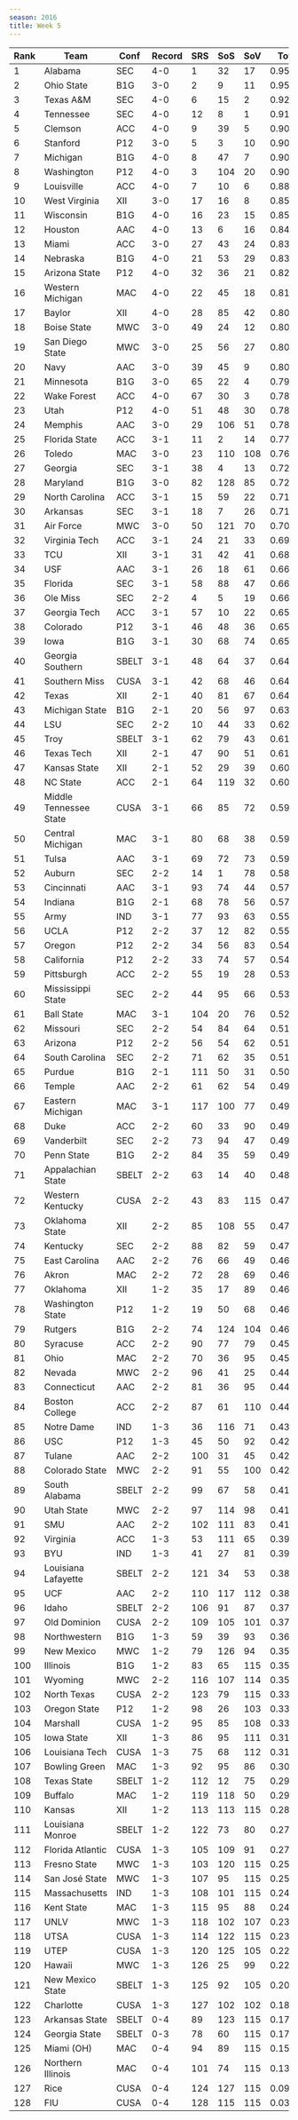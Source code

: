 ```yaml
---
season: 2016
title: Week 5
---
```

<table class="display"><thead><tr><th>Rank</th><th>Team</th><th>Conf</th><th>Record</th><th>SRS</th><th>SoS</th><th>SoV</th><th>Total</th></tr></thead><tbody>
<tr><td>1</td><td>Alabama</td><td>SEC</td><td>4-0</td><td>1</td><td>32</td><td>17</td><td>0.95897</td></tr>
<tr><td>2</td><td>Ohio State</td><td>B1G</td><td>3-0</td><td>2</td><td>9</td><td>11</td><td>0.95303</td></tr>
<tr><td>3</td><td>Texas A&M</td><td>SEC</td><td>4-0</td><td>6</td><td>15</td><td>2</td><td>0.92632</td></tr>
<tr><td>4</td><td>Tennessee</td><td>SEC</td><td>4-0</td><td>12</td><td>8</td><td>1</td><td>0.91468</td></tr>
<tr><td>5</td><td>Clemson</td><td>ACC</td><td>4-0</td><td>9</td><td>39</td><td>5</td><td>0.90881</td></tr>
<tr><td>6</td><td>Stanford</td><td>P12</td><td>3-0</td><td>5</td><td>3</td><td>10</td><td>0.90758</td></tr>
<tr><td>7</td><td>Michigan</td><td>B1G</td><td>4-0</td><td>8</td><td>47</td><td>7</td><td>0.90386</td></tr>
<tr><td>8</td><td>Washington</td><td>P12</td><td>4-0</td><td>3</td><td>104</td><td>20</td><td>0.90113</td></tr>
<tr><td>9</td><td>Louisville</td><td>ACC</td><td>4-0</td><td>7</td><td>10</td><td>6</td><td>0.88498</td></tr>
<tr><td>10</td><td>West Virginia</td><td>XII</td><td>3-0</td><td>17</td><td>16</td><td>8</td><td>0.85918</td></tr>
<tr><td>11</td><td>Wisconsin</td><td>B1G</td><td>4-0</td><td>16</td><td>23</td><td>15</td><td>0.85179</td></tr>
<tr><td>12</td><td>Houston</td><td>AAC</td><td>4-0</td><td>13</td><td>6</td><td>16</td><td>0.84802</td></tr>
<tr><td>13</td><td>Miami</td><td>ACC</td><td>3-0</td><td>27</td><td>43</td><td>24</td><td>0.83323</td></tr>
<tr><td>14</td><td>Nebraska</td><td>B1G</td><td>4-0</td><td>21</td><td>53</td><td>29</td><td>0.83275</td></tr>
<tr><td>15</td><td>Arizona State</td><td>P12</td><td>4-0</td><td>32</td><td>36</td><td>21</td><td>0.82251</td></tr>
<tr><td>16</td><td>Western Michigan</td><td>MAC</td><td>4-0</td><td>22</td><td>45</td><td>18</td><td>0.81618</td></tr>
<tr><td>17</td><td>Baylor</td><td>XII</td><td>4-0</td><td>28</td><td>85</td><td>42</td><td>0.80597</td></tr>
<tr><td>18</td><td>Boise State</td><td>MWC</td><td>3-0</td><td>49</td><td>24</td><td>12</td><td>0.80500</td></tr>
<tr><td>19</td><td>San Diego State</td><td>MWC</td><td>3-0</td><td>25</td><td>56</td><td>27</td><td>0.80376</td></tr>
<tr><td>20</td><td>Navy</td><td>AAC</td><td>3-0</td><td>39</td><td>45</td><td>9</td><td>0.80077</td></tr>
<tr><td>21</td><td>Minnesota</td><td>B1G</td><td>3-0</td><td>65</td><td>22</td><td>4</td><td>0.79338</td></tr>
<tr><td>22</td><td>Wake Forest</td><td>ACC</td><td>4-0</td><td>67</td><td>30</td><td>3</td><td>0.78992</td></tr>
<tr><td>23</td><td>Utah</td><td>P12</td><td>4-0</td><td>51</td><td>48</td><td>30</td><td>0.78518</td></tr>
<tr><td>24</td><td>Memphis</td><td>AAC</td><td>3-0</td><td>29</td><td>106</td><td>51</td><td>0.78011</td></tr>
<tr><td>25</td><td>Florida State</td><td>ACC</td><td>3-1</td><td>11</td><td>2</td><td>14</td><td>0.77195</td></tr>
<tr><td>26</td><td>Toledo</td><td>MAC</td><td>3-0</td><td>23</td><td>110</td><td>108</td><td>0.76857</td></tr>
<tr><td>27</td><td>Georgia</td><td>SEC</td><td>3-1</td><td>38</td><td>4</td><td>13</td><td>0.72835</td></tr>
<tr><td>28</td><td>Maryland</td><td>B1G</td><td>3-0</td><td>82</td><td>128</td><td>85</td><td>0.72168</td></tr>
<tr><td>29</td><td>North Carolina</td><td>ACC</td><td>3-1</td><td>15</td><td>59</td><td>22</td><td>0.71633</td></tr>
<tr><td>30</td><td>Arkansas</td><td>SEC</td><td>3-1</td><td>18</td><td>7</td><td>26</td><td>0.71430</td></tr>
<tr><td>31</td><td>Air Force</td><td>MWC</td><td>3-0</td><td>50</td><td>121</td><td>70</td><td>0.70880</td></tr>
<tr><td>32</td><td>Virginia Tech</td><td>ACC</td><td>3-1</td><td>24</td><td>21</td><td>33</td><td>0.69621</td></tr>
<tr><td>33</td><td>TCU</td><td>XII</td><td>3-1</td><td>31</td><td>42</td><td>41</td><td>0.68217</td></tr>
<tr><td>34</td><td>USF</td><td>AAC</td><td>3-1</td><td>26</td><td>18</td><td>61</td><td>0.66852</td></tr>
<tr><td>35</td><td>Florida</td><td>SEC</td><td>3-1</td><td>58</td><td>88</td><td>47</td><td>0.66526</td></tr>
<tr><td>36</td><td>Ole Miss</td><td>SEC</td><td>2-2</td><td>4</td><td>5</td><td>19</td><td>0.66003</td></tr>
<tr><td>37</td><td>Georgia Tech</td><td>ACC</td><td>3-1</td><td>57</td><td>10</td><td>22</td><td>0.65815</td></tr>
<tr><td>38</td><td>Colorado</td><td>P12</td><td>3-1</td><td>46</td><td>48</td><td>36</td><td>0.65728</td></tr>
<tr><td>39</td><td>Iowa</td><td>B1G</td><td>3-1</td><td>30</td><td>68</td><td>74</td><td>0.65588</td></tr>
<tr><td>40</td><td>Georgia Southern</td><td>SBELT</td><td>3-1</td><td>48</td><td>64</td><td>37</td><td>0.64596</td></tr>
<tr><td>41</td><td>Southern Miss</td><td>CUSA</td><td>3-1</td><td>42</td><td>68</td><td>46</td><td>0.64477</td></tr>
<tr><td>42</td><td>Texas</td><td>XII</td><td>2-1</td><td>40</td><td>81</td><td>67</td><td>0.64198</td></tr>
<tr><td>43</td><td>Michigan State</td><td>B1G</td><td>2-1</td><td>20</td><td>56</td><td>97</td><td>0.63908</td></tr>
<tr><td>44</td><td>LSU</td><td>SEC</td><td>2-2</td><td>10</td><td>44</td><td>33</td><td>0.62673</td></tr>
<tr><td>45</td><td>Troy</td><td>SBELT</td><td>3-1</td><td>62</td><td>79</td><td>43</td><td>0.61560</td></tr>
<tr><td>46</td><td>Texas Tech</td><td>XII</td><td>2-1</td><td>47</td><td>90</td><td>51</td><td>0.61482</td></tr>
<tr><td>47</td><td>Kansas State</td><td>XII</td><td>2-1</td><td>52</td><td>29</td><td>39</td><td>0.60545</td></tr>
<tr><td>48</td><td>NC State</td><td>ACC</td><td>2-1</td><td>64</td><td>119</td><td>32</td><td>0.60260</td></tr>
<tr><td>49</td><td>Middle Tennessee State</td><td>CUSA</td><td>3-1</td><td>66</td><td>85</td><td>72</td><td>0.59916</td></tr>
<tr><td>50</td><td>Central Michigan</td><td>MAC</td><td>3-1</td><td>80</td><td>68</td><td>38</td><td>0.59328</td></tr>
<tr><td>51</td><td>Tulsa</td><td>AAC</td><td>3-1</td><td>69</td><td>72</td><td>73</td><td>0.59319</td></tr>
<tr><td>52</td><td>Auburn</td><td>SEC</td><td>2-2</td><td>14</td><td>1</td><td>78</td><td>0.58917</td></tr>
<tr><td>53</td><td>Cincinnati</td><td>AAC</td><td>3-1</td><td>93</td><td>74</td><td>44</td><td>0.57976</td></tr>
<tr><td>54</td><td>Indiana</td><td>B1G</td><td>2-1</td><td>68</td><td>78</td><td>56</td><td>0.57580</td></tr>
<tr><td>55</td><td>Army</td><td>IND</td><td>3-1</td><td>77</td><td>93</td><td>63</td><td>0.55426</td></tr>
<tr><td>56</td><td>UCLA</td><td>P12</td><td>2-2</td><td>37</td><td>12</td><td>82</td><td>0.55156</td></tr>
<tr><td>57</td><td>Oregon</td><td>P12</td><td>2-2</td><td>34</td><td>56</td><td>83</td><td>0.54534</td></tr>
<tr><td>58</td><td>California</td><td>P12</td><td>2-2</td><td>33</td><td>74</td><td>57</td><td>0.54242</td></tr>
<tr><td>59</td><td>Pittsburgh</td><td>ACC</td><td>2-2</td><td>55</td><td>19</td><td>28</td><td>0.53810</td></tr>
<tr><td>60</td><td>Mississippi State</td><td>SEC</td><td>2-2</td><td>44</td><td>95</td><td>66</td><td>0.53680</td></tr>
<tr><td>61</td><td>Ball State</td><td>MAC</td><td>3-1</td><td>104</td><td>20</td><td>76</td><td>0.52341</td></tr>
<tr><td>62</td><td>Missouri</td><td>SEC</td><td>2-2</td><td>54</td><td>84</td><td>64</td><td>0.51811</td></tr>
<tr><td>63</td><td>Arizona</td><td>P12</td><td>2-2</td><td>56</td><td>54</td><td>62</td><td>0.51692</td></tr>
<tr><td>64</td><td>South Carolina</td><td>SEC</td><td>2-2</td><td>71</td><td>62</td><td>35</td><td>0.51415</td></tr>
<tr><td>65</td><td>Purdue</td><td>B1G</td><td>2-1</td><td>111</td><td>50</td><td>31</td><td>0.50472</td></tr>
<tr><td>66</td><td>Temple</td><td>AAC</td><td>2-2</td><td>61</td><td>62</td><td>54</td><td>0.49668</td></tr>
<tr><td>67</td><td>Eastern Michigan</td><td>MAC</td><td>3-1</td><td>117</td><td>100</td><td>77</td><td>0.49456</td></tr>
<tr><td>68</td><td>Duke</td><td>ACC</td><td>2-2</td><td>60</td><td>33</td><td>90</td><td>0.49404</td></tr>
<tr><td>69</td><td>Vanderbilt</td><td>SEC</td><td>2-2</td><td>73</td><td>94</td><td>47</td><td>0.49243</td></tr>
<tr><td>70</td><td>Penn State</td><td>B1G</td><td>2-2</td><td>84</td><td>35</td><td>59</td><td>0.49122</td></tr>
<tr><td>71</td><td>Appalachian State</td><td>SBELT</td><td>2-2</td><td>63</td><td>14</td><td>40</td><td>0.48582</td></tr>
<tr><td>72</td><td>Western Kentucky</td><td>CUSA</td><td>2-2</td><td>43</td><td>83</td><td>115</td><td>0.47980</td></tr>
<tr><td>73</td><td>Oklahoma State</td><td>XII</td><td>2-2</td><td>85</td><td>108</td><td>55</td><td>0.47921</td></tr>
<tr><td>74</td><td>Kentucky</td><td>SEC</td><td>2-2</td><td>88</td><td>82</td><td>59</td><td>0.47521</td></tr>
<tr><td>75</td><td>East Carolina</td><td>AAC</td><td>2-2</td><td>76</td><td>66</td><td>49</td><td>0.46829</td></tr>
<tr><td>76</td><td>Akron</td><td>MAC</td><td>2-2</td><td>72</td><td>28</td><td>69</td><td>0.46579</td></tr>
<tr><td>77</td><td>Oklahoma</td><td>XII</td><td>1-2</td><td>35</td><td>17</td><td>89</td><td>0.46504</td></tr>
<tr><td>78</td><td>Washington State</td><td>P12</td><td>1-2</td><td>19</td><td>50</td><td>68</td><td>0.46283</td></tr>
<tr><td>79</td><td>Rutgers</td><td>B1G</td><td>2-2</td><td>74</td><td>124</td><td>104</td><td>0.46185</td></tr>
<tr><td>80</td><td>Syracuse</td><td>ACC</td><td>2-2</td><td>90</td><td>77</td><td>79</td><td>0.45149</td></tr>
<tr><td>81</td><td>Ohio</td><td>MAC</td><td>2-2</td><td>70</td><td>36</td><td>95</td><td>0.45103</td></tr>
<tr><td>82</td><td>Nevada</td><td>MWC</td><td>2-2</td><td>96</td><td>41</td><td>25</td><td>0.44963</td></tr>
<tr><td>83</td><td>Connecticut</td><td>AAC</td><td>2-2</td><td>81</td><td>36</td><td>95</td><td>0.44521</td></tr>
<tr><td>84</td><td>Boston College</td><td>ACC</td><td>2-2</td><td>87</td><td>61</td><td>110</td><td>0.44066</td></tr>
<tr><td>85</td><td>Notre Dame</td><td>IND</td><td>1-3</td><td>36</td><td>116</td><td>71</td><td>0.43609</td></tr>
<tr><td>86</td><td>USC</td><td>P12</td><td>1-3</td><td>45</td><td>50</td><td>92</td><td>0.42654</td></tr>
<tr><td>87</td><td>Tulane</td><td>AAC</td><td>2-2</td><td>100</td><td>31</td><td>45</td><td>0.42235</td></tr>
<tr><td>88</td><td>Colorado State</td><td>MWC</td><td>2-2</td><td>91</td><td>55</td><td>100</td><td>0.42199</td></tr>
<tr><td>89</td><td>South Alabama</td><td>SBELT</td><td>2-2</td><td>99</td><td>67</td><td>58</td><td>0.41581</td></tr>
<tr><td>90</td><td>Utah State</td><td>MWC</td><td>2-2</td><td>97</td><td>114</td><td>98</td><td>0.41044</td></tr>
<tr><td>91</td><td>SMU</td><td>AAC</td><td>2-2</td><td>102</td><td>111</td><td>83</td><td>0.41029</td></tr>
<tr><td>92</td><td>Virginia</td><td>ACC</td><td>1-3</td><td>53</td><td>111</td><td>65</td><td>0.39149</td></tr>
<tr><td>93</td><td>BYU</td><td>IND</td><td>1-3</td><td>41</td><td>27</td><td>81</td><td>0.39115</td></tr>
<tr><td>94</td><td>Louisiana Lafayette</td><td>SBELT</td><td>2-2</td><td>121</td><td>34</td><td>53</td><td>0.38483</td></tr>
<tr><td>95</td><td>UCF</td><td>AAC</td><td>2-2</td><td>110</td><td>117</td><td>112</td><td>0.38361</td></tr>
<tr><td>96</td><td>Idaho</td><td>SBELT</td><td>2-2</td><td>106</td><td>91</td><td>87</td><td>0.37938</td></tr>
<tr><td>97</td><td>Old Dominion</td><td>CUSA</td><td>2-2</td><td>109</td><td>105</td><td>101</td><td>0.37555</td></tr>
<tr><td>98</td><td>Northwestern</td><td>B1G</td><td>1-3</td><td>59</td><td>39</td><td>93</td><td>0.36995</td></tr>
<tr><td>99</td><td>New Mexico</td><td>MWC</td><td>1-2</td><td>79</td><td>126</td><td>94</td><td>0.35934</td></tr>
<tr><td>100</td><td>Illinois</td><td>B1G</td><td>1-2</td><td>83</td><td>65</td><td>115</td><td>0.35439</td></tr>
<tr><td>101</td><td>Wyoming</td><td>MWC</td><td>2-2</td><td>116</td><td>107</td><td>114</td><td>0.35027</td></tr>
<tr><td>102</td><td>North Texas</td><td>CUSA</td><td>2-2</td><td>123</td><td>79</td><td>115</td><td>0.33771</td></tr>
<tr><td>103</td><td>Oregon State</td><td>P12</td><td>1-2</td><td>98</td><td>26</td><td>103</td><td>0.33536</td></tr>
<tr><td>104</td><td>Marshall</td><td>CUSA</td><td>1-2</td><td>95</td><td>85</td><td>108</td><td>0.33510</td></tr>
<tr><td>105</td><td>Iowa State</td><td>XII</td><td>1-3</td><td>86</td><td>95</td><td>111</td><td>0.31776</td></tr>
<tr><td>106</td><td>Louisiana Tech</td><td>CUSA</td><td>1-3</td><td>75</td><td>68</td><td>112</td><td>0.31740</td></tr>
<tr><td>107</td><td>Bowling Green</td><td>MAC</td><td>1-3</td><td>92</td><td>95</td><td>86</td><td>0.30032</td></tr>
<tr><td>108</td><td>Texas State</td><td>SBELT</td><td>1-2</td><td>112</td><td>12</td><td>75</td><td>0.29873</td></tr>
<tr><td>109</td><td>Buffalo</td><td>MAC</td><td>1-2</td><td>119</td><td>118</td><td>50</td><td>0.29527</td></tr>
<tr><td>110</td><td>Kansas</td><td>XII</td><td>1-2</td><td>113</td><td>113</td><td>115</td><td>0.28368</td></tr>
<tr><td>111</td><td>Louisiana Monroe</td><td>SBELT</td><td>1-2</td><td>122</td><td>73</td><td>80</td><td>0.27544</td></tr>
<tr><td>112</td><td>Florida Atlantic</td><td>CUSA</td><td>1-3</td><td>105</td><td>109</td><td>91</td><td>0.27249</td></tr>
<tr><td>113</td><td>Fresno State</td><td>MWC</td><td>1-3</td><td>103</td><td>120</td><td>115</td><td>0.25702</td></tr>
<tr><td>114</td><td>San José State</td><td>MWC</td><td>1-3</td><td>107</td><td>95</td><td>115</td><td>0.25094</td></tr>
<tr><td>115</td><td>Massachusetts</td><td>IND</td><td>1-3</td><td>108</td><td>101</td><td>115</td><td>0.24216</td></tr>
<tr><td>116</td><td>Kent State</td><td>MAC</td><td>1-3</td><td>115</td><td>95</td><td>88</td><td>0.24207</td></tr>
<tr><td>117</td><td>UNLV</td><td>MWC</td><td>1-3</td><td>118</td><td>102</td><td>107</td><td>0.23223</td></tr>
<tr><td>118</td><td>UTSA</td><td>CUSA</td><td>1-3</td><td>114</td><td>122</td><td>115</td><td>0.23184</td></tr>
<tr><td>119</td><td>UTEP</td><td>CUSA</td><td>1-3</td><td>120</td><td>125</td><td>105</td><td>0.22252</td></tr>
<tr><td>120</td><td>Hawaii</td><td>MWC</td><td>1-3</td><td>126</td><td>25</td><td>99</td><td>0.22040</td></tr>
<tr><td>121</td><td>New Mexico State</td><td>SBELT</td><td>1-3</td><td>125</td><td>92</td><td>105</td><td>0.20281</td></tr>
<tr><td>122</td><td>Charlotte</td><td>CUSA</td><td>1-3</td><td>127</td><td>102</td><td>102</td><td>0.18071</td></tr>
<tr><td>123</td><td>Arkansas State</td><td>SBELT</td><td>0-4</td><td>89</td><td>123</td><td>115</td><td>0.17530</td></tr>
<tr><td>124</td><td>Georgia State</td><td>SBELT</td><td>0-3</td><td>78</td><td>60</td><td>115</td><td>0.17029</td></tr>
<tr><td>125</td><td>Miami (OH)</td><td>MAC</td><td>0-4</td><td>94</td><td>89</td><td>115</td><td>0.15361</td></tr>
<tr><td>126</td><td>Northern Illinois</td><td>MAC</td><td>0-4</td><td>101</td><td>74</td><td>115</td><td>0.13619</td></tr>
<tr><td>127</td><td>Rice</td><td>CUSA</td><td>0-4</td><td>124</td><td>127</td><td>115</td><td>0.09099</td></tr>
<tr><td>128</td><td>FIU</td><td>CUSA</td><td>0-4</td><td>128</td><td>115</td><td>115</td><td>0.03393</td></tr>
</tbody></table>
